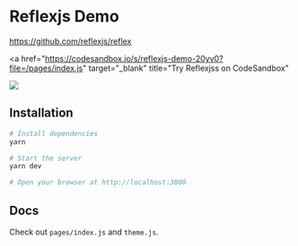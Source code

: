 # Reflexjs Demo

https://github.com/reflexjs/reflex

<a
  href="https://codesandbox.io/s/reflexjs-demo-20yv0?file=/pages/index.js"
  target="_blank"
  title="Try Reflexjss on CodeSandbox"
>
  <img src="https://codesandbox.io/static/img/play-codesandbox.svg" />
</a>

## Installation

```sh
# Install dependencies
yarn

# Start the server
yarn dev

# Open your browser at http://localhost:3000
```

## Docs

Check out `pages/index.js` and `theme.js`.
